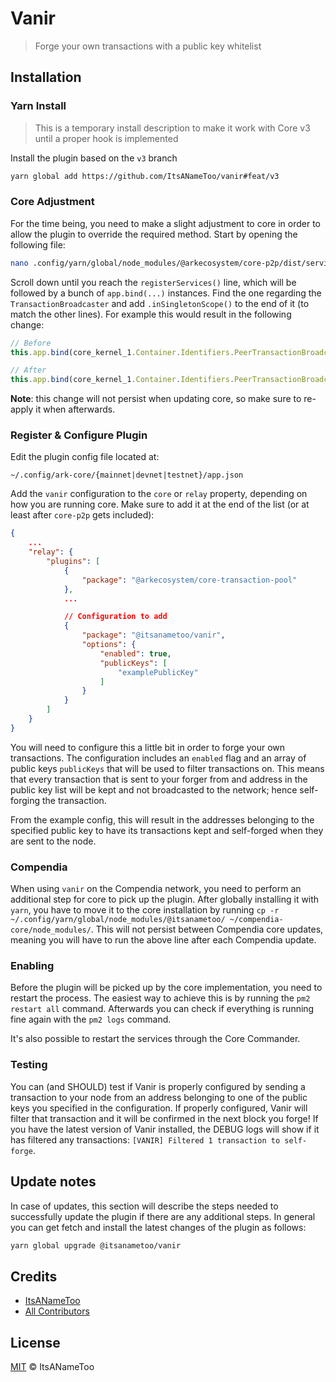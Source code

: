 # Vanir

> Forge your own transactions with a public key whitelist

## Installation

### Yarn Install

> This is a temporary install description to make it work with Core v3 until a proper hook is implemented

Install the plugin based on the `v3` branch

```bash
yarn global add https://github.com/ItsANameToo/vanir#feat/v3
```

### Core Adjustment

For the time being, you need to make a slight adjustment to core in order to allow the plugin to override the required method. Start by opening the following file:

```bash
nano .config/yarn/global/node_modules/@arkecosystem/core-p2p/dist/service-provider.js
```

Scroll down until you reach the `registerServices()` line, which will be followed by a bunch of `app.bind(...)` instances. Find the one regarding the `TransactionBroadcaster` and add `.inSingletonScope()` to the end of it (to match the other lines). For example this would result in the following change:

```js
// Before
this.app.bind(core_kernel_1.Container.Identifiers.PeerTransactionBroadcaster).to(transaction_broadcaster_1.TransactionBroadcaster);

// After
this.app.bind(core_kernel_1.Container.Identifiers.PeerTransactionBroadcaster).to(transaction_broadcaster_1.TransactionBroadcaster).inSingletonScope();
```

**Note**: this change will not persist when updating core, so make sure to re-apply it when afterwards.

### Register & Configure Plugin

Edit the plugin config file located at:

`~/.config/ark-core/{mainnet|devnet|testnet}/app.json`

Add the `vanir` configuration to the `core` or `relay` property, depending on how you are running core. Make sure to add it at the end of the list (or at least after `core-p2p` gets included):

```json
{
    ...
    "relay": {
        "plugins": [
            {
                "package": "@arkecosystem/core-transaction-pool"
            },
            ...

            // Configuration to add
            {
                "package": "@itsanametoo/vanir",
                "options": {
                    "enabled": true,
                    "publicKeys": [
                        "examplePublicKey"
                    ]
                }
            }
        ]
    }
}
```

You will need to configure this a little bit in order to forge your own transactions.
The configuration includes an `enabled` flag and an array of public keys `publicKeys` that will be used to filter transactions on.
This means that every transaction that is sent to your forger from and address in the public key list will be kept and not broadcasted to the network; hence self-forging the transaction.

From the example config, this will result in the addresses belonging to the specified public key to have its transactions kept and self-forged when they are sent to the node.

### Compendia

When using `vanir` on the Compendia network, you need to perform an additional step for core to pick up the plugin. After globally installing it with `yarn`, you have to move it to the core installation by running `cp -r ~/.config/yarn/global/node_modules/@itsanametoo/ ~/compendia-core/node_modules/`. This will not persist between Compendia core updates, meaning you will have to run the above line after each Compendia update.

### Enabling

Before the plugin will be picked up by the core implementation, you need to restart the process.
The easiest way to achieve this is by running the `pm2 restart all` command.
Afterwards you can check if everything is running fine again with the `pm2 logs` command.

It's also possible to restart the services through the Core Commander.

### Testing

You can (and SHOULD) test if Vanir is properly configured by sending a transaction to your node from an address belonging to one of the public keys you specified in the configuration.
If properly configured, Vanir will filter that transaction and it will be confirmed in the next block you forge!
If you have the latest version of Vanir installed, the DEBUG logs will show if it has filtered any transactions: `[VANIR] Filtered 1 transaction to self-forge`.

## Update notes

In case of updates, this section will describe the steps needed to successfully update the plugin if there are any additional steps.
In general you can get fetch and install the latest changes of the plugin as follows:

```bash
yarn global upgrade @itsanametoo/vanir
```

## Credits

- [ItsANameToo](https://github.com/itsanametoo)
- [All Contributors](../../contributors)

## License

[MIT](LICENSE) © ItsANameToo
